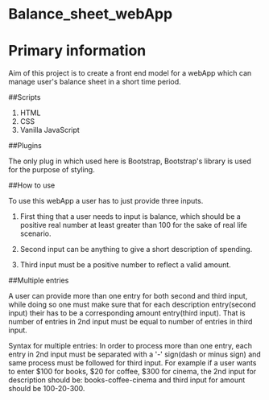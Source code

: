 # Balance_sheet_webApp

<h1>Primary information</h1>

Aim of this project is to create a front end model for a webApp which can manage user's balance sheet in a short time period.

##Scripts

1) HTML
2) CSS
3) Vanilla JavaScript

##Plugins

The only plug in which used here is Bootstrap, Bootstrap's library is used for the purpose of styling.

##How to use

To use this webApp a user has to just provide three inputs.
1) First thing that a user needs to input is balance, which should be a positive real number at least greater than 100 for the sake of real life scenario.

2) Second input can be anything to give a short description of spending.

3) Third input must be a positive number to reflect a valid amount.

##Multiple entries

A user can provide more than one entry for both second and third input, while doing so one must make sure that for each description entry(second input) their has to be a corresponding amount entry(third input). That is number of entries in 2nd input must be equal to number of entries in third input.

Syntax for multiple entries: In order to process more than one entry, each entry in 2nd input must be separated with a '-' sign(dash or minus sign) and same process must be followed for third input. For example if a user wants to enter $100 for books, $20 for coffee, $300 for cinema, the 2nd input for description should be: books-coffee-cinema and third input for amount should be 100-20-300. 
